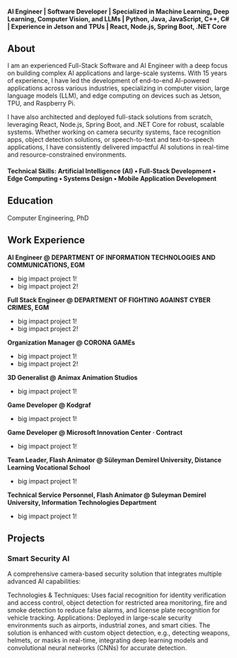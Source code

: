 #### AI Engineer | Software Developer | Specialized in Machine Learning, Deep Learning, Computer Vision, and LLMs | Python, Java, JavaScript, C++, C# | Experience in Jetson and TPUs | React, Node.js, Spring Boot, .NET Core

## About
I am an experienced Full-Stack Software and AI Engineer with a deep focus on building complex AI applications and large-scale systems. With 15 years of experience, I have led the development of end-to-end AI-powered applications across various industries, specializing in computer vision, large language models (LLM), and edge computing on devices such as Jetson, TPU, and Raspberry Pi.

I have also architected and deployed full-stack solutions from scratch, leveraging React, Node.js, Spring Boot, and .NET Core for robust, scalable systems. Whether working on camera security systems, face recognition apps, object detection solutions, or speech-to-text and text-to-speech applications, I have consistently delivered impactful AI solutions in real-time and resource-constrained environments.

#### Technical Skills: Artificial Intelligence (AI) • Full-Stack Development • Edge Computing • Systems Design • Mobile Application Development

## Education
Computer Engineering, PhD

## Work Experience
**AI Engineer @ DEPARTMENT OF INFORMATION TECHNOLOGIES AND COMMUNICATIONS, EGM**
- big impact project 1!
- big impact project 2!
  
**Full Stack Engineer @ DEPARTMENT OF FIGHTING AGAINST CYBER CRIMES, EGM**
- big impact project 1!
- big impact project 2!
  
**Organization Manager @ CORONA GAMEs**
- big impact project 1!
- big impact project 2!
  
**3D Generalist @ Animax Animation Studios**
- big impact project 1!
 
  
**Game Developer @ Kodgraf**
- big impact project 1!
 
  
**Game Developer @ Microsoft Innovation Center · Contract** 
- big impact project 1!
 
  
**Team Leader, Flash Animator @ Süleyman Demirel University, Distance Learning Vocational School**
- big impact project 1!
 
  
**Technical Service Personnel, Flash Animator @ Suleyman Demirel University, Information Technologies Department**
- big impact project 1!
 
  
## Projects
### Smart Security AI
A comprehensive camera-based security solution that integrates multiple advanced AI capabilities:

Technologies & Techniques: 
Uses facial recognition for identity verification and access control, object detection for restricted area monitoring, fire and smoke detection to reduce false alarms, and license plate recognition for vehicle tracking.
Applications: Deployed in large-scale security environments such as airports, industrial zones, and smart cities. The solution is enhanced with custom object detection, e.g., detecting weapons, helmets, or masks in real-time, integrating deep learning models and convolutional neural networks (CNNs) for accurate detection.
